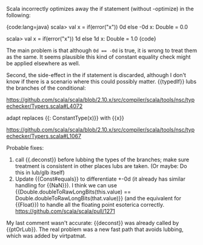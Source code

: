 Scala incorrectly optimizes away the if statement (without -optimize) in the following:

{code:lang=java}
scala> val x = if(error("x")) 0d else -0d
x: Double = 0.0

scala> val x = if(error("x")) 1d else 1d
x: Double = 1.0
{code}

The main problem is that although `0d == -0d` is true, it is wrong to treat them as the same.  It seems plausible this kind of constant equality check might be applied elsewhere as well.

Second, the side-effect in the if statement is discarded, although I don't know if there is a scenario where this could possibly matter.
{{typedIf}} lubs the branches of the conditional:

https://github.com/scala/scala/blob/2.10.x/src/compiler/scala/tools/nsc/typechecker/Typers.scala#L4072

adapt replaces {{<expr>: ConstantType\(x)}} with {{x}}

https://github.com/scala/scala/blob/2.10.x/src/compiler/scala/tools/nsc/typechecker/Typers.scala#L1067

Probable fixes:

 1. call {{.deconst}} before lubbing the types of the branches; make sure treatment is consistent in other places lubs are taken. (Or maybe: Do this in lub/glb itself)
 2. Update {{Const#equals}} to differentiate +-0d (it already has similar handling for {{NaN}}). I think we can use {{Double.doubleToRawLongBits(this.value) == Double.doubleToRawLongBits(that.value)}} (and the equivalent for {{Float}}) to handle all the floating point esoterica correctly.
https://github.com/scala/scala/pull/1271

My last comment wasn't accurate: {{deconst}} was already called by {{ptOrLub}}. The real problem was a new fast path that avoids lubbing, which was added by virtpatmat.
